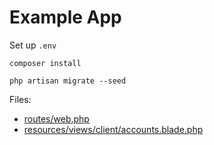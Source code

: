 # Example App

Set up `.env`

````shell
composer install
````

````shell
php artisan migrate --seed
````

Files:
* [routes/web.php](routes/web.php)
* [resources/views/client/accounts.blade.php](resources/views/client/accounts.blade.php)
